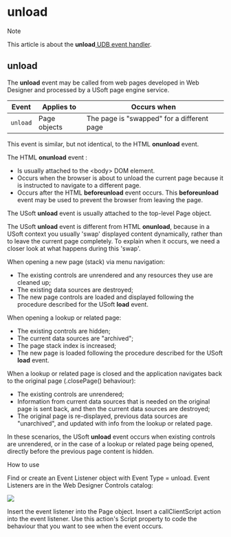 # unload



> [!NOTE]
> This article is about the **unload**[ UDB event handler](/docs/Web%20and%20app%20UIs/UDB%20Events).

## **unload**

The **unload** event may be called from web pages developed in Web Designer and processed by a USoft page engine service.

|**Event**|**Applies to**|**Occurs when**|
|--------|--------|--------|
|`unload`|Page objects|The page is "swapped" for a different page|



This event is similar, but not identical, to the HTML **onunload** event.

The HTML **onunload** event :

- Is usually attached to the \<body> DOM element.
- Occurs when the browser is about to unload the current page because it is instructed to navigate to a different page.
- Occurs after the HTML **beforeunload** event occurs. This **beforeunload** event may be used to prevent the browser from leaving the page.

The USoft **unload** event is usually attached to the top-level Page object.

The USoft **unload** event is different from HTML **onunload**, because in a USoft context you usually 'swap' displayed content dynamically, rather than to leave the current page completely. To explain when it occurs, we need a closer look at what happens during this 'swap'.

When opening a new page (stack) via menu navigation:

- The existing controls are unrendered and any resources they use are cleaned up;
- The existing data sources are destroyed;
- The new page controls are loaded and displayed following the procedure described for the USoft **load** event.

When opening a lookup or related page:

- The existing controls are hidden;
- The current data sources are "archived";
- The page stack index is increased;
- The new page is loaded following the procedure described for the USoft **load** event.

When a lookup or related page is closed and the application navigates back to the original page (.closePage() behaviour):

- The existing controls are unrendered;
- Information from current data sources that is needed on the original page is sent back, and then the current data sources are destroyed;
- The original page is re-displayed, previous data sources are "unarchived", and updated with info from the lookup or related page.

In these scenarios, the USoft **unload** event occurs when existing controls are unrendered, or in the case of a lookup or related page being opened, directly before the previous page content is hidden.

How to use

Find or create an Event Listener object with Event Type = unload. Event Listeners are in the Web Designer Controls catalog:

![](/api/Web%20and%20app%20UIs/UDB%20Events/assets/ff8672be-ff07-426e-ba7e-0ecf37444b63.png)

Insert the event listener into the Page object. Insert a callClientScript action into the event listener. Use this action's Script property to code the behaviour that you want to see when the event occurs.
